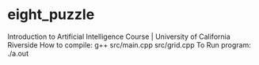 # eight_puzzle
Introduction to Artificial Intelligence Course | University of California Riverside
How to compile:
    g++ src/main.cpp src/grid.cpp
To Run program:
    ./a.out